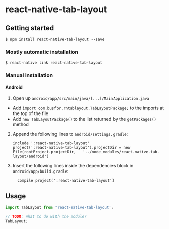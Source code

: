 # react-native-tab-layout

## Getting started

`$ npm install react-native-tab-layout --save`

### Mostly automatic installation

`$ react-native link react-native-tab-layout`

### Manual installation


#### Android

1. Open up `android/app/src/main/java/[...]/MainApplication.java`
  - Add `import com.busfor.rntablayout.TabLayoutPackage;` to the imports at the top of the file
  - Add `new TabLayoutPackage()` to the list returned by the `getPackages()` method
2. Append the following lines to `android/settings.gradle`:
  	```
  	include ':react-native-tab-layout'
  	project(':react-native-tab-layout').projectDir = new File(rootProject.projectDir, 	'../node_modules/react-native-tab-layout/android')
  	```
3. Insert the following lines inside the dependencies block in `android/app/build.gradle`:
  	```
      compile project(':react-native-tab-layout')
  	```


## Usage
```javascript
import TabLayout from 'react-native-tab-layout';

// TODO: What to do with the module?
TabLayout;
```
